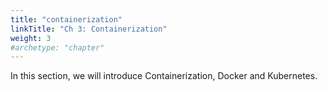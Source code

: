 ```yaml
---
title: "containerization"
linkTitle: "Ch 3: Containerization"
weight: 3
#archetype: "chapter"
---
```


In this section, we will introduce Containerization, Docker and Kubernetes.